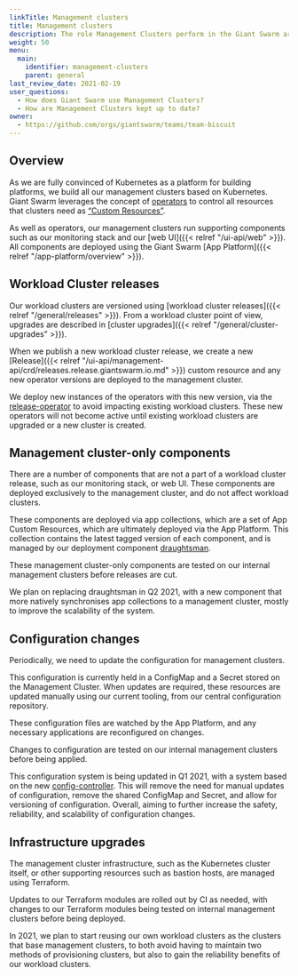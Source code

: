 ```yaml
---
linkTitle: Management clusters
title: Management clusters
description: The role Management Clusters perform in the Giant Swarm architecture and how they are updated.
weight: 50
menu:
  main:
    identifier: management-clusters
    parent: general
last_review_date: 2021-02-19
user_questions:
  - How does Giant Swarm use Management Clusters?
  - How are Management Clusters kept up to date?
owner:
  - https://github.com/orgs/giantswarm/teams/team-biscuit
---
```


## Overview

As we are fully convinced of Kubernetes as a platform for building platforms, we build all our management clusters based on Kubernetes. Giant Swarm leverages the concept of [operators](https://kubernetes.io/docs/concepts/extend-kubernetes/operator/) to control all resources that clusters need as [“Custom Resources”](https://kubernetes.io/docs/concepts/extend-kubernetes/api-extension/custom-resources/).

As well as operators, our management clusters run supporting components such as our monitoring stack and our [web UI]({{< relref "/ui-api/web" >}}). All components are deployed using the Giant Swarm [App Platform]({{< relref "/app-platform/overview" >}}).

## Workload Cluster releases

Our workload clusters are versioned using [workload cluster releases]({{< relref "/general/releases" >}}). From a workload cluster point of view, upgrades are described in [cluster upgrades]({{< relref "/general/cluster-upgrades" >}}).

When we publish a new workload cluster release, we create a new [Release]({{< relref "/ui-api/management-api/crd/releases.release.giantswarm.io.md" >}}) custom resource and any new operator versions are deployed to the management cluster.

We deploy new instances of the operators with this new version, via the [release-operator](https://github.com/giantswarm/release-operator/) to avoid impacting existing workload clusters. These new operators will not become active until existing workload clusters are upgraded or a new cluster is created.

## Management cluster-only components

There are a number of components that are not a part of a workload cluster release, such as our monitoring stack, or web UI. These components are deployed exclusively to the management cluster, and do not affect workload clusters.

These components are deployed via app collections, which are a set of App Custom Resources, which are ultimately deployed via the App Platform. This collection contains the latest tagged version of each component, and is managed by our deployment component [draughtsman](https://github.com/giantswarm/draughtsman/).

These management cluster-only components are tested on our internal management clusters before releases are cut.

We plan on replacing draughtsman in Q2 2021, with a new component that more natively synchronises app collections to a management cluster, mostly to improve the scalability of the system.

## Configuration changes

Periodically, we need to update the configuration for management clusters.

This configuration is currently held in a ConfigMap and a Secret stored on the Management Cluster. When updates are required, these resources are updated manually using our current tooling, from our central configuration repository.

These configuration files are watched by the App Platform, and any necessary applications are reconfigured on changes.

Changes to configuration are tested on our internal management clusters before being applied.

This configuration system is being updated in Q1 2021, with a system based on the new [config-controller](https://github.com/giantswarm/config-controller/). This will remove the need for manual updates of configuration, remove the shared ConfigMap and Secret, and allow for versioning of configuration. Overall, aiming to further increase the safety, reliability, and scalability of configuration changes.

## Infrastructure upgrades

The management cluster infrastructure, such as the Kubernetes cluster itself, or other supporting resources such as bastion hosts, are managed using Terraform.

Updates to our Terraform modules are rolled out by CI as needed, with changes to our Terraform modules being tested on internal management clusters before being deployed.

In 2021, we plan to start reusing our own workload clusters as the clusters that base management clusters, to both avoid having to maintain two methods of provisioning clusters, but also to gain the reliability benefits of our workload clusters.
